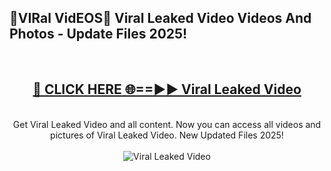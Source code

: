 <h2>🔴VIRal VidEOS🔴 Viral Leaked Video Videos And Photos - Update Files 2025!</h2>
<br>
<div align="center">
<h2><a href="https://virallinks.top/odZfE0" rel="nofollow">🔴 CLICK HERE 🌐==►► Viral Leaked Video</a></h2>
<br>
Get Viral Leaked Video and all content. Now you can access all videos and pictures of Viral Leaked Video. New Updated Files 2025!
<br>
<br>
<a href="https://virallinks.top/odZfE0" rel="nofollow" data-target="animated-image.originalLink"><img src="https://i.imgur.com/dJHk4Zq.gif)" alt="Viral Leaked Video" style="max-width: 100%; display: inline-block;" data-target="animated-image.originalImage"></a>
</div>
<br>
